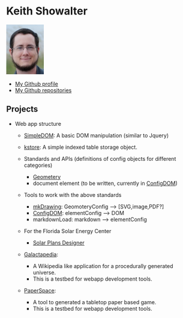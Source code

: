 # Keith Showalter

![beach](/assets/beach_small.jpeg)

* [My Github profile](https://github.com/kshowalter)
* [My Github repositories](https://github.com/kshowalter?tab=repositories)

## Projects

* Web app structure
  * [SimpleDOM](https://github.com/kshowalter/SimpleDOM): A basic DOM manipulation (similar to Jquery)
  * [kstore](https://github.com/kshowalter/kstore): A simple indexed table storage object.
  * Standards and APIs (definitions of config objects for different categories)
    * [Geometery](https://github.com/kshowalter/GeometryAPI)
    * document element (to be written, currently in [ConfigDOM](https://github.com/kshowalter/configdom))
  * Tools to work with the above standards
    * [mkDrawing](https://github.com/kshowalter/mkDrawing): GeomoteryConfig --> [SVG,image,PDF?]
    * [ConfigDOM](https://github.com/kshowalter/configdom): elementConfig --> DOM
    * markdownLoad: markdown --> elementConfig

  * For the Florida Solar Energy Center
    * [Solar Plans Designer](https://github.com/FSEC/SPD)
  * [Galactapedia](https://github.com/kshowalter/galactipedia):
    * A Wikipedia like application for a procedurally generated universe.
    * This is a testbed for webapp development tools.
  * [PaperSpace](https://github.com/kshowalter/PaperSpace):
    * A tool to generated a tabletop paper based game.
    * This is a testbed for webapp development tools.
